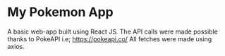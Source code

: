 # My Pokemon App
A basic web-app built using React JS.
The API calls were made possible thanks to PokeAPI i.e; https://pokeapi.co/
All fetches were made using axios.


